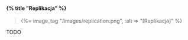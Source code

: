 #### {% title "Replikacja" %}

<blockquote>
 {%= image_tag "/images/replication.png", :alt => "[Replikacja]" %}
</blockquote>

TODO

